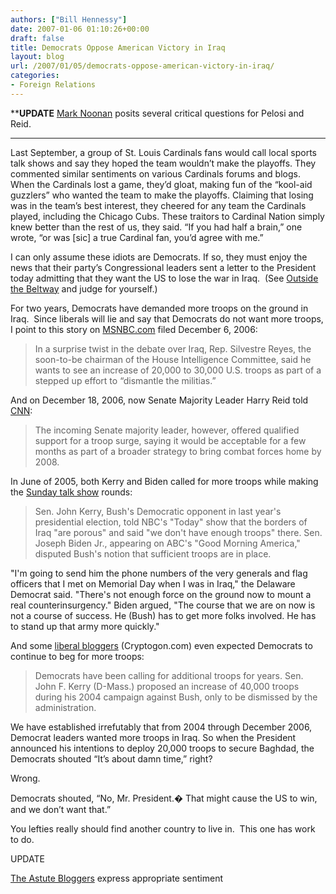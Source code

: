 ```yaml
---
authors: ["Bill Hennessy"]
date: 2007-01-06 01:10:26+00:00
draft: false
title: Democrats Oppose American Victory in Iraq
layout: blog
url: /2007/01/05/democrats-oppose-american-victory-in-iraq/
categories:
- Foreign Relations
---
```


******UPDATE****
[Mark Noonan](https://www.blogsforbush.com/mt/archives/2007/01/war_and_politic.html) posits several critical questions for Pelosi and Reid.
****************

Last September, a group of St. Louis Cardinals fans would call local sports talk shows and say they hoped the team wouldn’t make the playoffs. They commented similar sentiments on various Cardinals forums and blogs. When the Cardinals lost a game, they’d gloat, making fun of the “kool-aid guzzlers” who wanted the team to make the playoffs. Claiming that losing was in the team’s best interest, they cheered for any team the Cardinals played, including the Chicago Cubs. These traitors to Cardinal Nation simply knew better than the rest of us, they said. “If you had half a brain,” one wrote, “or was [sic] a true Cardinal fan, you’d agree with me.”

I can only assume these idiots are Democrats. If so, they must enjoy the news that their party’s Congressional leaders sent a letter to the President today admitting that they want the US to lose the war in Iraq.  (See [Outside the Beltway](https://www.outsidethebeltway.com/archives/2007/01/democratic_leaders_letter_to_bush_on_iraq/) and judge for yourself.)

For two years, Democrats have demanded more troops on the ground in Iraq.  Since liberals will lie and say that Democrats do not want more troops, I point to this story on [MSNBC.com](https://www.msnbc.msn.com/id/16062351/site/newsweek/) filed December 6, 2006:


> In a surprise twist in the debate over Iraq, Rep. Silvestre Reyes, the soon-to-be chairman of the House Intelligence Committee, said he wants to see an increase of 20,000 to 30,000 U.S. troops as part of a stepped up effort to “dismantle the militias.”


And on December 18, 2006, now Senate Majority Leader Harry Reid told [CNN](https://www.cnn.com/2006/POLITICS/12/18/powell.iraq.ap/index.html):


> The incoming Senate majority leader, however, offered qualified support for a troop surge, saying it would be acceptable for a few months as part of a broader strategy to bring combat forces home by 2008.


In June of 2005, both Kerry and Biden called for more troops while making the [Sunday talk show](https://www.newsmax.com/archives/articles/2005/6/30/94916.shtml) rounds:


> Sen. John Kerry, Bush's Democratic opponent in last year's presidential election, told NBC's "Today" show that the borders of Iraq "are porous" and said "we don't have enough troops" there.
Sen. Joseph Biden Jr., appearing on ABC's "Good Morning America," disputed Bush's notion that sufficient troops are in place.

"I'm going to send him the phone numbers of the very generals and flag officers that I met on Memorial Day when I was in Iraq," the Delaware Democrat said. "There's not enough force on the ground now to mount a real counterinsurgency."
Biden argued, "The course that we are on now is not a course of success. He (Bush) has to get more folks involved. He has to stand up that army more quickly."


And some [liberal bloggers](https://cryptogon.com/?p=128) (Cryptogon.com) even expected Democrats to continue to beg for more troops:


> Democrats have been calling for additional troops for years. Sen. John F. Kerry (D-Mass.) proposed an increase of 40,000 troops during his 2004 campaign against Bush, only to be dismissed by the administration.


We have established irrefutably that from 2004 through December 2006, Democrat leaders wanted more troops in Iraq. So when the President announced his intentions to deploy 20,000 troops to secure Baghdad, the Democrats shouted “It’s about damn time,” right?

Wrong.

Democrats shouted, “No, Mr. President.� That might cause the US to win, and we don’t want that.”

You lefties really should find another country to live in.  This one has work to do.

UPDATE

[The Astute Bloggers](https://astuteblogger.blogspot.com/2007/01/cut-run-reds-of-democrat-party-have.html) express appropriate sentiment
